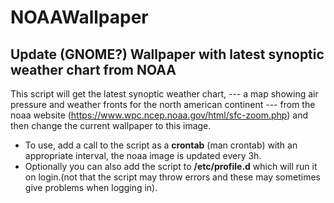 # NOAAWallpaper
## Update (GNOME?) Wallpaper with latest synoptic weather chart from NOAA
This script will get the latest synoptic weather chart, --- a map showing air pressure and weather fronts for the north american continent --- from the noaa website (https://www.wpc.ncep.noaa.gov/html/sfc-zoom.php) and then change the current wallpaper to this image.
- To use, add a call to the script as a **crontab** (man crontab) with an appropriate interval, the noaa image is updated every 3h.
- Optionally you can also add the script to  **/etc/profile.d** which will run it on login.(not that the script may throw errors and these may sometimes give problems when logging in).
